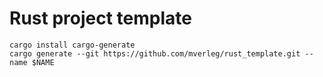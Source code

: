 # Rust project template

```
cargo install cargo-generate
cargo generate --git https://github.com/mverleg/rust_template.git --name $NAME
```
